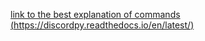 [link to the best explanation of commands (https://discordpy.readthedocs.io/en/latest/)](https://discordpy.readthedocs.io/en/latest/ext/commands/commands.html#parameters)
